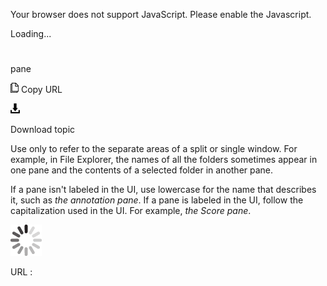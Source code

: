 Your browser does not support JavaScript. Please enable the Javascript.

Loading...

# 

pane

![Copy URL](media/pane/Copy.png)
Copy URL

![Download](media/pane/Download.png)

Download topic

Use
only to refer to the separate areas of a split or single window. For
example, in File Explorer, the names of all the folders sometimes appear
in one pane and the contents of a selected folder in another pane.

If a pane isn't labeled in the UI, use lowercase for the name that describes it, such as *the annotation pane*. If a pane is labeled in the UI, follow the capitalization used in the UI. For example, *the Score pane*.

![In progress](media/pane/activity-large.gif)

URL :
